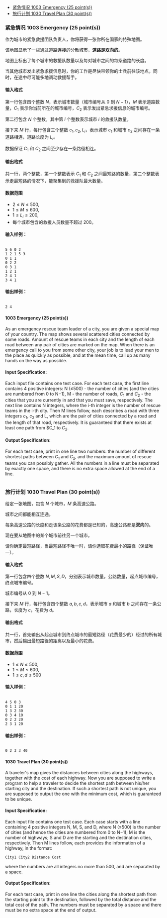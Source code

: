 
<!-- @import "[TOC]" {cmd="toc" depthFrom=3 depthTo=3 orderedList=false} -->

<!-- code_chunk_output -->

- [紧急情况 1003 Emergency (25 point(s))](#紧急情况-1003-emergency-25-points)
- [旅行计划 1030 Travel Plan (30 point(s))](#旅行计划-1030-travel-plan-30-points)

<!-- /code_chunk_output -->

### 紧急情况 1003 Emergency (25 point(s))

<p>作为城市的紧急救援团队负责人，你将获得一张你所在国家的特殊地图。</p>

<p>该地图显示了一些通过道路连接的分散城市，<strong>道路是双向的</strong>。</p>

<p>地图上标出了每个城市的救援队数量以及每对城市之间的每条道路的长度。</p>

<p>当其他城市发出紧急求援信息时，你的工作是尽快带领你的士兵前往该地点，同时，在途中尽可能多地调动救援帮手。</p>

<h4>输入格式</h4>

第一行包含四个整数 $N$，表示城市数量（城市编号从 $0$ 到 $N-1$），$M$ 表示道路数量，$C_1$ 表示你当前所在的城市编号，$C_2$ 表示发出紧急求援信息的城市编号。

第二行包含 $N$ 个整数，其中第 $i$ 个整数表示城市 $i$ 的救援队数量。

接下来 $M$ 行，每行包含三个整数 $c_1,c_2,L_i$，表示城市 $c_1$ 和城市 $c_2$ 之间存在一条道路相连，道路长度为 $L_i$。

数据保证 $C_1$ 和 $C_2$ 之间至少存在一条路径相连。

<h4>输出格式</h4>

共一行，两个整数，第一个整数表示 $C_1$ 和 $C_2$ 之间最短路的数量，第二个整数表示走最短路的情况下，能聚集到的救援队最大数量。

<h4>数据范围</h4>

- $2 \le N \le 500$,
- $1 \le M \le 600$,
- $1 \le L_i \le 200$,
- 每个城市包含的救援人员数量不超过 $200$。

<h4>输入样例：</h4>

<pre><code>
5 6 0 2
1 2 1 5 3
0 1 1
0 2 2
0 3 1
1 2 1
2 4 1
3 4 1
</code></pre>

<h4>输出样例：</h4>

<pre><code>
2 4
</code></pre>

#### 1003 Emergency (25 point(s))
As an emergency rescue team leader of a city, you are given a special map of your country. The map shows several scattered cities connected by some roads. Amount of rescue teams in each city and the length of each road between any pair of cities are marked on the map. When there is an emergency call to you from some other city, your job is to lead your men to the place as quickly as possible, and at the mean time, call up as many hands on the way as possible.

#### Input Specification:
Each input file contains one test case. For each test case, the first line contains 4 positive integers: N (≤500) - the number of cities (and the cities are numbered from 0 to N−1), M - the number of roads, $C_1$ and $C_2$ - the cities that you are currently in and that you must save, respectively. The next line contains N integers, where the i-th integer is the number of rescue teams in the i-th city. Then M lines follow, each describes a road with three integers $c_1$, $c_2$ and L, which are the pair of cities connected by a road and the length of that road, respectively. It is guaranteed that there exists at least one path from $C_1 to $C_2$.

#### Output Specification:
For each test case, print in one line two numbers: the number of different shortest paths between $C_1$ and $C_2$, and the maximum amount of rescue teams you can possibly gather. All the numbers in a line must be separated by exactly one space, and there is no extra space allowed at the end of a line.

```cpp
```

### 旅行计划 1030 Travel Plan (30 point(s))

给定一张地图，包含 $N$ 个城市，$M$ 条高速公路。

<p>城市之间都能相互连通。</p>

<p>每条高速公路的长度和走该条公路的花费都是已知的，高速公路都是<strong>双向</strong>的。</p>

<p>现在要从地图中的某个城市前往另一个城市。</p>

<p>请你确定最短路径，当最短路径不唯一时，请你选取花费最小的路径（保证唯一）。</p>

<h4>输入格式</h4>

第一行包含四个整数 $N,M,S,D$，分别表示城市数量，公路数量，起点城市编号，终点城市编号。

城市编号从 $0$ 到 $N-1$。

接下来 $M$ 行，每行包含四个整数 $a,b,c,d$，表示城市 $a$ 和城市 $b$ 之间存在一条公路，长度为 $c$，花费为 $d$。

<h4>输出格式</h4>

<p>共一行，首先输出从起点城市到终点城市的最短路径（花费最少的）经过的所有城市，然后输出最短路径的距离以及最小的花费。</p>

<h4>数据范围</h4>

- $1 \le N \le 500$,
- $1 \le M \le 600$,
- $1 \le c,d \le 500$

<h4>输入样例：</h4>

<pre><code>
4 5 0 3
0 1 1 20
1 3 2 30
0 3 4 10
0 2 2 20
2 3 1 20
</code></pre>

<h4>输出样例：</h4>

<pre><code>
0 2 3 3 40
</code></pre>

#### 1030 Travel Plan (30 point(s))
A traveler's map gives the distances between cities along the highways, together with the cost of each highway. Now you are supposed to write a program to help a traveler to decide the shortest path between his/her starting city and the destination. If such a shortest path is not unique, you are supposed to output the one with the minimum cost, which is guaranteed to be unique.

#### Input Specification:
Each input file contains one test case. Each case starts with a line containing 4 positive integers N, M, S, and D, where N (≤500) is the number of cities (and hence the cities are numbered from 0 to N−1); M is the number of highways; S and D are the starting and the destination cities, respectively. Then M lines follow, each provides the information of a highway, in the format:

```
City1 City2 Distance Cost
```

where the numbers are all integers no more than 500, and are separated by a space.

#### Output Specification:
For each test case, print in one line the cities along the shortest path from the starting point to the destination, followed by the total distance and the total cost of the path. The numbers must be separated by a space and there must be no extra space at the end of output.

```cpp

```